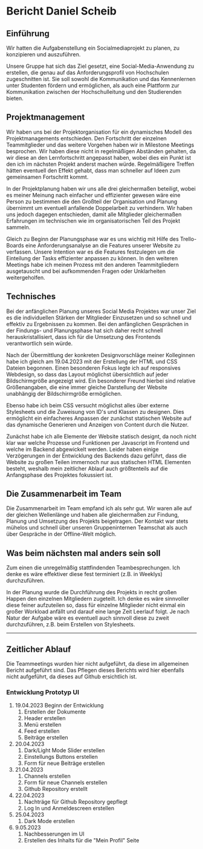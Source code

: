 # Bericht Daniel Scheib

## Einführung
Wir hatten die Aufgabenstellung ein Socialmediaprojekt zu planen, zu konzipieren und auszuführen.

Unsere Gruppe hat sich das Ziel gesetzt, eine Social-Media-Anwendung zu erstellen, die genau auf das Anforderungsprofil von Hochschulen zugeschnitten ist. 
Sie soll sowohl die Kommunikation und das Kennenlernen unter Studenten fördern und ermöglichen, als auch eine Plattform zur Kommunikation zwischen der Hochschulleitung und den Studierenden bieten.

## Projektmanagement
Wir haben uns bei der Projektorganisation für ein dynamisches Modell des Projektmanagements entschieden. 
Den Fortschritt der einzelnen Teammitglieder und das weitere Vorgehen haben wir in Milestone Meetings besprochen. 
Wir haben diese nicht in regelmäßigen Abständen gehalten, da wir diese an den Lernfortschritt angepasst haben, wobei dies ein Punkt ist den ich im nächsten Projekt anderst machen würde. 
Regelmäßigere Treffen hätten eventuell den Effekt gehabt, dass man schneller auf Ideen zum gemeinsamen Fortschritt kommt. 

In der Projektplanung haben wir uns alle drei gleichermaßen beteiligt, wobei es meiner Meinung nach einfacher und effizienter gewesen wäre eine Person zu bestimmen die den Großteil der Organisation und Planung übernimmt um eventuell anfallende Doppelarbeit zu verhindern. 
Wir haben uns jedoch dagegen entschieden, damit alle Mitglieder gleichermaßen Erfahrungen im technischen wie im organisatorischen Teil des Projekt sammeln. 

Gleich zu Beginn der Planungsphase war es uns wichtig mit Hilfe des Trello-Boards eine Anforderungsanalyse an die Features unserer Website zu verfassen. 
Unsere Intention war es die Features festzulegen um die Einteilung der Tasks effizienter anpassen zu können. 
In den weiteren Meetings habe ich meinen Prozess mit den anderen Teammitgliedern ausgetauscht und bei aufkommenden Fragen oder Unklarheiten weitergeholfen.

## Technisches
Bei der anfänglichen Planung unseres Social Media Projektes war unser Ziel es die individuellen Stärken der Mitglieder Einzusetzen und so schnell und effektiv zu Ergebnissen zu kommen. 
Bei den anfänglichen Gesprächen in der Findungs- und Planungsphase hat sich daher recht schnell herauskristallisiert, dass ich für die Umsetzung des Frontends verantwortlich sein würde.

Nach der Übermittlung der konkreten Designvorschläge meiner Kolleginnen habe ich gleich am 19.04.2023 mit der Erstellung der HTML und CSS Dateien begonnen. 
Einen besonderen Fokus legte ich auf responsives Webdesign, so dass das Layout möglichst übersichtlich auf jeder Bildschirmgröße angezeigt wird. 
Ein besonderer Freund hierbei sind relative Größenangaben, die eine immer gleiche Darstellung der Website unabhängig der Bildschirmgröße ermöglichen. 

Ebenso habe ich beim CSS versucht möglichst alles über externe Stylesheets und die Zuweisung von ID's und Klassen zu designen. 
Dies ermöglicht ein einfacheres Anpassen der zunächst statischen Website auf das dynamische Generieren und Anzeigen von Content durch die Nutzer.

Zunächst habe ich alle Elemente der Website statisch designt, da noch nicht klar war welche Prozesse und Funktionen per Javascript im Frontend und welche im Backend abgewickelt werden. 
Leider haben einige Verzögerungen in der Entwicklung des Backends dazu geführt, dass die Website zu großen Teilen immernoch nur aus statischen HTML Elementen besteht, weshalb mein zeitlicher Ablauf auch größtenteils auf die Anfangsphase des Projektes fokussiert ist.

## Die Zusammenarbeit im Team
Die Zusammenarbeit im Team empfand ich als sehr gut. 
Wir waren alle auf der gleichen Wellenlänge und haben alle gleichermaßen zur Findung, Planung und Umsetzung des Projekts beigetragen. 
Der Kontakt war stets mühelos und schnell über unseren Gruppeninternen Teamschat als auch über Gespräche in der Offline-Welt möglich.

## Was beim nächsten mal anders sein soll
Zum einen die unregelmäßig stattfindenden Teambesprechungen. Ich denke es wäre effektiver diese fest terminiert (z.B. in Weeklys) durchzuführen. 

In der Planung wurde die Durchführung des Projekts in recht großen Happen den einzelnen Mitgliedern zugeteilt. 
Ich denke es wäre sinnvoller diese feiner aufzuteilen so, dass für einzelne Mitglieder nicht einmal ein großer Workload anfällt und darauf eine lange Zeit Leerlauf folgt. 
Je nach Natur der Aufgabe wäre es eventuell auch sinnvoll diese zu zweit durchzuführen, z.B. beim Erstellen von Stylesheets.

---
## Zeitlicher Ablauf

Die Teammeetings wurden hier nicht aufgeführt, da diese im allgemeinen Bericht aufgeführt sind.
Das Pflegen dieses Berichts wird hier ebenfalls nicht aufgeführt, da dieses auf Github ersichtlich ist.

### Entwicklung Prototyp UI
1. 19.04.2023 Beginn der Entwicklung
    1. Erstellen der Dokumente
    2. Header erstellen
    3. Menü erstellen
    4. Feed erstellen
    5. Beiträge erstellen
2. 20.04.2023 
    1. Dark/Light Mode Slider erstellen
    2. Einstellungs Buttons erstellen
    3. Form für neue Beiträge erstellen
3. 21.04.2023
    1. Channels erstellen
    2. Form für neue Channels erstellen
    3. Github Repository erstellt
4. 22.04.2023
    1. Nachträge für Github Repository gepflegt
    2. Log In und Anmeldescreen erstellen
5. 25.04.2023
    1. Dark Mode erstellen
6. 9.05.2023
    1. Nachbesserungen im UI
    2. Erstellen des Inhalts für die "Mein Profil" Seite

